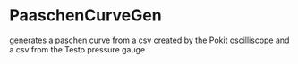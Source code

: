 # PaaschenCurveGen
generates a paschen curve from a csv created by the Pokit oscilliscope and a csv from the Testo pressure gauge
